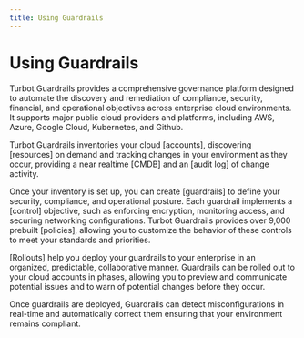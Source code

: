 ```yaml
---
title: Using Guardrails
---
```


# Using Guardrails



​Turbot Guardrails provides a comprehensive governance platform designed to automate the discovery and remediation of compliance, security, financial, and operational objectives across enterprise cloud environments. It supports major public cloud providers and platforms, including AWS, Azure, Google Cloud, Kubernetes, and Github. ​

​Turbot Guardrails inventories your cloud [accounts], discovering [resources] on demand and tracking changes in your environment as they occur, providing a near realtime [CMDB] and an [audit log] of change activity.

Once your inventory is set up, you can create [guardrails] to define your security, compliance, and operational posture.  Each guardrail implements a [control] objective, such as enforcing encryption, monitoring access, and securing networking configurations.  Turbot Guardrails provides over 9,000 prebuilt [policies], allowing you to customize the behavior of these controls to meet your standards and priorities.

[Rollouts] help you deploy your guardrails to your enterprise in an organized, predictable, collaborative manner.  Guardrails can be rolled out to your cloud accounts in phases, allowing you to preview and communicate potential issues and to warn of potential changes before they occur.

Once guardrails are deployed, Guardrails can detect misconfigurations in real-time and automatically correct them ensuring that your environment remains compliant.




<!--
This section provides how-to guides for common tasks.

| Section | Description
| - | -
| [Console](guides/console) | Navigate the Guardrails Console user interface
| [GraphQL](guides/graphql) | Tips and Tricks for GraphQL
| [IAM](guides/iam) | Manage directories, users, and permissions
| [Stacks](guides/using-guardrails/stacks) | Manage resource configurations using OpenTofu, an open-source implementation of Terraform
| [Notifications](guides/using-guardrails/notifications) | Manage real-time alerts to be sent about events that occur in your cloud infrastructure
| [Scheduling](guides/using-guardrails/scheduling) | Manage resource start and stop using custom tags
| [Nunjucks](guides/nunjucks) | Tips and tricks for using Nunjucks, including troubleshooting
| [Quick Actions](guides/quick-actions) | Configuration options for Quick Actions
| [Searching and Filtering](guides/searching-filtering) |  Getting started with Filters in Guardrails
| [Troubleshooting](/guardrails/docs/guides/using-guardrails/troubleshooting) |  Learn how to troubleshoot and resolve common issues when using Guardrails.

-->